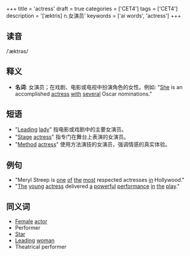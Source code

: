 +++
title = 'actress'
draft = true
categories = ['CET4']
tags = ['CET4']
description = '[ˈæktris] n.女演员'
keywords = ['ai words', 'actress']
+++

## 读音
/ˈæktrəs/

## 释义
- **名词**: 女演员；在戏剧、电影或电视中扮演角色的女性。例如: "[She](/post/she/) is an accomplished [actress](/post/actress/) [with](/post/with/) [several](/post/several/) Oscar nominations."

## 短语
- "[Leading](/post/leading/) [lady](/post/lady/)" 指电影或戏剧中的主要女演员。
- "[Stage](/post/stage/) [actress](/post/actress/)" 指专门在舞台上表演的女演员。
- "[Method](/post/method/) [actress](/post/actress/)" 使用方法演技的女演员，强调情感的真实体验。

## 例句
- "Meryl Streep is [one](/post/one/) [of](/post/of/) [the](/post/the/) [most](/post/most/) respected actresses [in](/post/in/) Hollywood."
- "[The](/post/the/) [young](/post/young/) [actress](/post/actress/) delivered [a](/post/a/) [powerful](/post/powerful/) [performance](/post/performance/) [in](/post/in/) [the](/post/the/) [play](/post/play/)."

## 同义词
- [Female](/post/female/) [actor](/post/actor/)
- Performer
- [Star](/post/star/)
- [Leading](/post/leading/) [woman](/post/woman/)
- Theatrical performer

